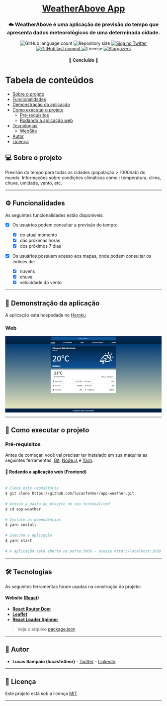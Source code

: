 <h1 align="center">
     <a href="https://appweather-above.herokuapp.com/" alt="site do weatherabove"> WeatherAbove App </a>
</h1>

<h3 align="center">
    ☁️ WeatherAbove é uma aplicação de previsão do tempo que apresenta dados meteorológicos de uma determinada cidade.
</h3>

<p align="center">
  <img alt="GitHub language count" src="https://img.shields.io/github/languages/count/lucasfe4nor/app-weather?color=%2304D361">

  <img alt="Repository size" src="https://img.shields.io/github/repo-size/lucasfe4nor/app-weather">

  <a href="https://www.twitter.com/lucasfe4nor/">
    <img alt="Siga no Twitter" src="https://img.shields.io/twitter/url?url=https%3A%2F%2Fgithub.com%2Flucasfe4nor%2Fapp-weather">
  </a>
  
  <a href="https://github.com/lucasfe4nor/app-weather/commits/main">
    <img alt="GitHub last commit" src="https://img.shields.io/github/last-commit/lucasfe4nor/app-weather">
  </a>
    
   <img alt="License" src="https://img.shields.io/badge/license-MIT-brightgreen">
   <a href="https://github.com/lucasfe4nor/app-weather/stargazers">
    <img alt="Stargazers" src="https://img.shields.io/github/stars/lucasfe4nor/app-weather?style=social">
  </a>

</p>

<h4 align="center">
	🚧 Concluído 🚧
</h4>

# Tabela de conteúdos

<!--ts-->

- [Sobre o projeto](#-sobre-o-projeto)
- [Funcionalidades](#-funcionalidades)
- [Demonstração da aplicação](#-demonstração-da-aplicação)
- [Como executar o projeto](#-como-executar-o-projeto)
  - [Pré-requisitos](#pré-requisitos)
  - [Rodando a aplicação web](#user-content--rodando-a-aplicação-web-frontend)
- [Tecnologias](#-tecnologias)
  - [WebSite](#user-content-website--react)
- [Autor](#-autor)
- [Licença](#user-content--licença)

<!--te-->

## 💻 Sobre o projeto

Previsão do tempo para todas as cidades (população > 1000hab) do mundo.
Informações sobre condições climáticas como : temperatura, clima, chuva, umidade, vento, etc.

---

## ⚙️ Funcionalidades

As seguintes funcionalidades estão disponíveis:

- [x] Os usuários podem consultar a previsão do tempo:

  - [x] do atual momento
  - [x] das próximas horas
  - [x] dos próximos 7 dias

- [x] Os usuários possuem acesso aos mapas, onde podem consultar os índices de:
  - [x] nuvens
  - [x] chuva
  - [x] velocidade do vento

---

## 🎨 Demonstração da aplicação

A aplicação está hospedada no [Heroku](https://appweather-above.herokuapp.com)

### Web

<p align="center" style="display: flex; align-items: flex-start; justify-content: center;">
  <img alt="weatherabove" title="weatherabove" src="./github/assets/weatherabove.gif" >
</p>

---

## 🚀 Como executar o projeto

### Pré-requisitos

Antes de começar, você vai precisar ter instalado em sua máquina as seguintes ferramentas:
[Git](https://git-scm.com), [Node.js](https://nodejs.org/en/) e [Yarn](https://yarnpkg.com/).

#### 🧭 Rodando a aplicação web (Frontend)

```bash

# Clone este repositório
$ git clone https://github.com/lucasfe4nor/app-weather.git

# Acesse a pasta do projeto no seu terminal/cmd
$ cd app-weather

# Instale as dependências
$ yarn install

# Execute a aplicação
$ yarn start

# A aplicação será aberta na porta:3000 - acesse http://localhost:3000

```

---

## 🛠 Tecnologias

As seguintes ferramentas foram usadas na construção do projeto:

#### **Website** ([React](https://reactjs.org/))

- **[React Router Dom](https://github.com/ReactTraining/react-router/tree/master/packages/react-router-dom)**
- **[Leaflet](https://react-leaflet.js.org/en/)**
- **[React Loader Spinner](https://github.com/mhnpd/react-loader-spinner)**

> Veja o arquivo [package.json](https://github.com/lucasfe4nor/app-weather/blob/main/package.json)

---

## 🦸 Autor

- **Lucas Sampaio (lucasfe4nor)** - [Twitter](https://twitter.com/lucasfe4nor) - [LinkedIn](https://www.linkedin.com/in/lucasgbsampaio/)

---

## 📝 Licença

Este projeto está sob a licença [MIT](./LICENSE).

---
